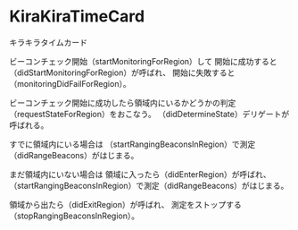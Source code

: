 # KiraKiraTimeCard
キラキラタイムカード

ビーコンチェック開始（startMonitoringForRegion）して
開始に成功すると（didStartMonitoringForRegion）が呼ばれ、
開始に失敗すると（monitoringDidFailForRegion）。
 
ビーコンチェック開始に成功したら領域内にいるかどうかの判定（requestStateForRegion）をおこなう。
（didDetermineState）デリゲートが呼ばれる。
 
すでに領域内にいる場合は
（startRangingBeaconsInRegion）で測定（didRangeBeacons）がはじまる。
 
まだ領域内にいない場合は
領域に入ったら（didEnterRegion）が呼ばれ、
（startRangingBeaconsInRegion）で測定（didRangeBeacons）がはじまる。

領域から出たら（didExitRegion）が呼ばれ、
測定をストップする（stopRangingBeaconsInRegion）。
